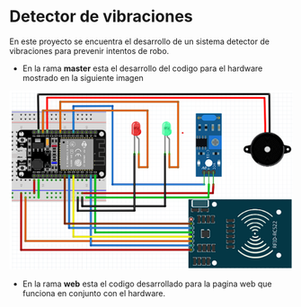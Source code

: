# Detector de vibraciones

En este proyecto se encuentra el desarrollo de  un sistema detector de vibraciones para prevenir intentos de robo.

- En la rama **master** esta el desarrollo del codigo para el hardware mostrado en la siguiente imagen

![](https://github.com/edierbra/vibration_system/blob/master/Imagenes/circuito.png)

- En la rama **web** esta el codigo desarrollado para la pagina web que funciona en conjunto con el hardware.